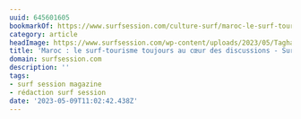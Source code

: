 ```yaml
---
uuid: 645601605
bookmarkOf: https://www.surfsession.com/culture-surf/maroc-le-surf-tourisme-toujours-au-coeur-des-discussions-2/
category: article
headImage: https://www.surfsession.com/wp-content/uploads/2023/05/Taghazout-@bastienlabelle-3-1-scaled-e1683293353974.jpg
title: 'Maroc : le surf-tourisme toujours au cœur des discussions - Surf Session Magazine'
domain: surfsession.com
description: ''
tags:
- surf session magazine
- rédaction surf session
date: '2023-05-09T11:02:42.438Z'
---
```



